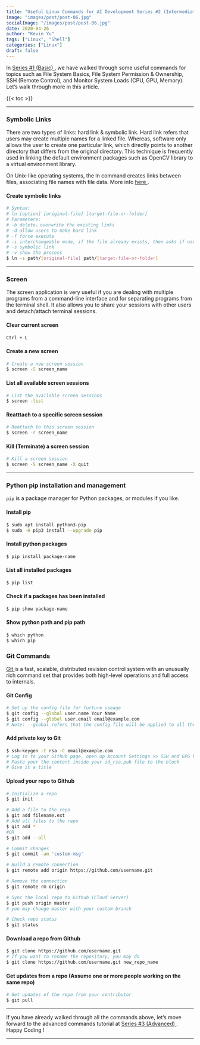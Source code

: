 ```yaml
---
title: "Useful Linux Commands for AI Development Series #2 (Intermediate)"
image: "images/post/post-06.jpg"
socialImage: "/images/post/post-06.jpg"
date: 2020-04-26
author: "Kevin Yu"
tags: ["Linux", "Shell"]
categories: ["Linux"]
draft: false
---
```


In [ Series #1 (Basic) ](https://hikariai.net/blog/05-useful-linux-commands-for-ai-development-series-01-basic/), we have walked through some useful commands for topics such as File System Basics, File System Permission & Ownership, SSH (Remote Control), and Monitor System Loads (CPU, GPU, Memory). Let’s walk through more in this article.

{{< toc >}}

---

### Symbolic Links

There are two types of links: hard link & symbolic link. Hard link refers that users may create multiple names for a linked file. Whereas, software only allows the user to create one particular link, which directly points to another directory that differs from the original directory. This technique is frequently used in linking the default environment packages such as OpenCV library to a virtual environment library.

On Unix-like operating systems, the ln command creates links between files, associating file names with file data. More info [ here ](https://www.computerhope.com/unix/uln.html).

#### Create symbolic links

```bash
# Syntax:
# ln [option] [original-file] [target-file-or-folder]
# Parameters:
# -b delete，overwrite the existing links
# -d allow users to make hard link
# -f force execute
# -i interchangeable mode, if the file already exists, then asks if users want to overwrite
# -s symbolic link
# -v show the process
$ ln -s path/[original-file] path/[target-file-or-folder]
```

---

### Screen

The screen application is very useful if you are dealing with multiple programs from a command-line interface and for separating programs from the terminal shell. It also allows you to share your sessions with other users and detach/attach terminal sessions.

#### Clear current screen

```bash
Ctrl + L
```

#### Create a new screen

```bash
# Create a new screen session
$ screen -S screen_name
```

#### List all available screen sessions

```bash
# List the available screen sessions
$ screen -list
```

#### Reatttach to a specific screen session

```bash
# Reattach to this screen session
$ screen -r screen_name
```

#### Kill (Terminate) a screen session

```bash
# Kill a screen session
$ screen -S screen_name -X quit
```

---

### Python pip installation and management

`pip` is a package manager for Python packages, or modules if you like.

#### Install pip

```bash
$ sudo apt install python3-pip
$ sudo -H pip3 install --upgrade pip
```

#### Install python packages

```bash
$ pip install package-name
```

#### List all installed packages

```bash
$ pip list
```

#### Check if a packages has been installed

```bash
$ pip show package-name
```

#### Show python path and pip path

```bash
$ which python
$ which pip
```

### Git Commands

[ Git ](https://git-scm.com/docs/git) is a fast, scalable, distributed revision control system with an unusually rich command set that provides both high-level operations and full access to internals.

#### Git Config

```bash
# Set up the config file for furture useage
$ git config --global user.name Your Name
$ git config --global user.email email@example.com
# Note: --global refers that the config file will be applied to all the repos on your device.
```

#### Add private key to Git

```bash
$ ssh-keygen -t rsa -C email@example.com
# Log in to your Github page, open up Account Settings >> SSH and GPG keys >> Add SSH keys,
# Paste your the content inside your id_rsa.pub file to the block
# Give it a title
```

#### Upload your repo to Github

```bash
# Initialize a repo
$ git init

# Add a file to the repo
$ git add filename.ext
# Add all files to the repo
$ git add *
#OR
$ git add --all

# Commit changes
$ git commit -am 'custom-msg'

# Build a remote connection
$ git remote add origin https://github.com/username.git

# Remove the connection
$ git remote rm origin

# Sync the local repo to Github (Cloud Server)
$ git push origin master
# you may change master with your custom branch

# Check repo status
$ git status
```

#### Download a repo from Github

```bash
$ git clone https://github.com/username.git
# If you want to rename the repository, you may do
$ git clone https://github.com/username.git new_repo_name
```

#### Get updates from a repo (Assume one or more people working on the same repo)

```bash
# Get updates of the repo from your contributor
$ git pull
```

---

If you have already walked through all the commands above, let’s move forward to the advanced commands tutorial at [ Series #3 (Advanced) ](https://hikariai.net/blog/06-useful-linux-commands-for-ai-development-series-03-advanced/). Happy Coding !

---
